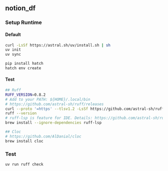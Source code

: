 ## notion_df

<!--

[//]: # (TODO: introduction)

Automate your Notion documents. Create your own routine with the human-friendly editor.  
Notion 편집을 자동화하세요. 에디터 도구를 이용해 여러분만의 편집 루틴을 직접 만들 수 있습니다.
-->

### Setup Runtime

#### Default

```sh
curl -LsSf https://astral.sh/uv/install.sh | sh
uv init
uv sync
```

```sh
pip install hatch
hatch env create
```

#### Test

```sh
## Ruff
RUFF_VERSION=0.8.2
# Add to your PATH: ${HOME}/.local/bin
# https://github.com/astral-sh/ruff/releases
curl --proto '=https' --tlsv1.2 -LsSf https://github.com/astral-sh/ruff/releases/download/${RUFF_VERSION}/ruff-installer.sh | sh
ruff --version
# ruff-lsp is feature for IDE. Details: https://github.com/astral-sh/ruff-lsp
brew install --ignore-dependencies ruff-lsp

## Cloc
# https://github.com/AlDanial/cloc
brew install cloc
```

### Test

```sh
uv run ruff check
```
